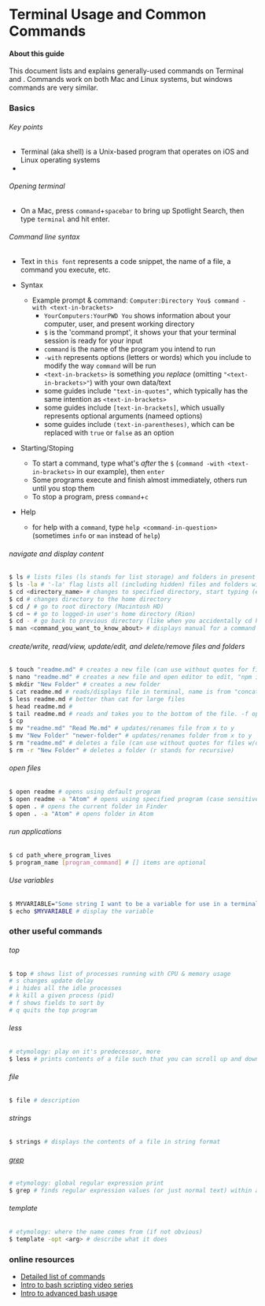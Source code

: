 # Terminal Usage and Common Commands

#### About this guide
This document lists and explains generally-used commands on Terminal and .  Commands work on both Mac and Linux systems, but windows commands are very similar.  

### Basics

###### Key points
* Terminal (aka shell) is a Unix-based program that operates on iOS and Linux operating systems
*

###### Opening terminal
* On a Mac, press `command`+`spacebar` to bring up Spotlight Search, then type `terminal` and hit enter.

###### Command line syntax
* Text in `this font` represents a code snippet, the name of a file, a command you execute, etc.
* Syntax
  * Example prompt & command: `Computer:Directory You$ command -with <text-in-brackets>`
    * `YourComputers:YourPWD You` shows information about your computer, user, and present working directory
    * `$` is the 'command prompt', it shows your that your terminal session is ready for your input
    * `command` is the name of the program you intend to run
    * `-with` represents options (letters or words) which you include to modify the way `command` will be run
    * `<text-in-brackets>` is something *you replace* (omitting `"<text-in-brackets>"`) with your own data/text
    * some guides include `"text-in-quotes"`, which typically has the same intention as `<text-in-brackets>`
    * some guides include `[text-in-brackets]`, which usually represents optional arguments (nameed options)
    * some guides include `(text-in-parentheses)`, which can be replaced with `true` or `false` as an option  

* Starting/Stoping
    * To start a command, type what's *after* the `$` (`command -with <text-in-brackets>` in our example), then `enter`
    * Some programs execute and finish almost immediately, others run until you stop them
    * To stop a program, press `command`+`c`
* Help
  * for help with a `command`, type `help <command-in-question>` (sometimes `info` or `man` instead of `help`)

###### navigate and display content
``` sh
$ ls # lists files (ls stands for list storage) and folders in present directory
$ ls -la # '-la' flag lists all (including hidden) files and folders with detailed view
$ cd <directory_name> # changes to specified directory, start typing (excluding "<"), then press tab to autocomplete
$ cd # changes directory to the home directory
$ cd / # go to root directory (Macintosh HD)
$ cd ~ # go to logged-in user's home directory (Rion)
$ cd - # go back to previous directory (like when you accidentally cd home and want to go back)
$ man <command_you_want_to_know_about> # displays manual for a command (e.g. man ls)
```

###### create/write, read/view, update/edit, and delete/remove files and folders
``` sh
$ touch "readme.md" # creates a new file (can use without quotes for files w/o spaces)
$ nano "readme.md" # creates a new file and open editor to edit, "npm install nano" to get nano
$ mkdir "New Folder" # creates a new folder
$ cat readme.md # reads/displays file in terminal, name is from "concatenate", all files given as parameters are concatenated and sent to "standard output"
$ less readme.md # better than cat for large files
$ head readme.md #
$ tail readme.md # reads and takes you to the bottom of the file. -f option will follow the file as it changes (good for reading log files in real time)
$ cp
$ mv "readme.md" "Read Me.md" # updates/renames file from x to y
$ mv "New Folder" "newer-folder" # updates/renames folder from x to y
$ rm "readme.md" # deletes a file (can use without quotes for files w/o spaces)
$ rm -r "New Folder" # deletes a folder (r stands for recursive)
```

###### open files
``` sh
$ open readme # opens using default program
$ open readme -a "Atom" # opens using specified program (case sensitive)
$ open . # opens the current folder in Finder
$ open . -a "Atom" # opens folder in Atom
```

###### run applications
``` sh
$ cd path_where_program_lives
$ program_name [program_command] # [] items are optional
```

###### Use variables
``` sh
$ MYVARIABLE="Some string I want to be a variable for use in a terminal session" # ends when the terminal is closed
$ echo $MYVARIABLE # display the variable
```

### other useful commands
###### top
``` sh
$ top # shows list of processes running with CPU & memory usage
# s changes update delay
# i hides all the idle processes
# k kill a given process (pid)
# f shows fields to sort by
# q quits the top program
```

###### less
```sh
# etymology: play on it's predecessor, more
$ less # prints contents of a file such that you can scroll up and down
```

###### file
```sh
$ file # description
```

###### strings
```sh
$ strings # displays the contents of a file in string format
```

###### [grep](https://www.youtube.com/watch?v=3w7xrQWRYrU)
```sh
# etymology: global regular expression print
$ grep # finds regular expression values (or just normal text) within a file and prints results to your shell
```

###### template
```sh
# etymology: where the name comes from (if not obvious)
$ template -opt <arg> # describe what it does
```

### online resources
* [Detailed list of commands](https://github.com/0nn0/terminal-mac-cheatsheet)
* [Intro to bash scripting video series](https://www.youtube.com/watch?v=NWWvZa-qlRE&list=PLT98CRl2KxKHdOpQ-uI2QuNcQ0aEAe5bN&index=38)
* [Intro to advanced bash usage](https://www.youtube.com/watch?v=uqHjc7hlqd0)
